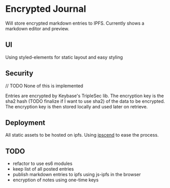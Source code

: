 # Encrypted Journal

Will store encrypted markdown entries to IPFS. Currently shows a markdown editor and preview.

## UI
Using styled-elements for static layout and easy styling

## Security
// TODO None of this is implemented

Entries are encrypted by Keybase's TripleSec lib. The encryption key is the sha2 hash (TODO finalize if I want to use sha2) of the data to be encrypted.
The encryption key is then stored locally and used later on retrieve.

## Deployment
All static assets to be hosted on ipfs. Using [ipscend](https://github.com/diasdavid/ipscend) to ease the process.

## TODO
* refactor to use es6 modules
* keep list of all posted entries
* publish markdown entries to ipfs using js-ipfs in the browser
* encryption of notes using one-time keys
